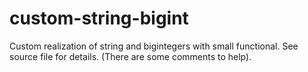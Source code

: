 # custom-string-bigint
Custom realization of string and bigintegers with small funсtional.
See source file for details. (There are some comments to help).
